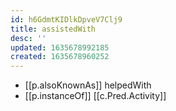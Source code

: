 ```yaml
---
id: h6GdmtKIDlkDpveV7Clj9
title: assistedWith
desc: ''
updated: 1635678992185
created: 1635678960252
---
```




- [[p.alsoKnownAs]] helpedWith
- [[p.instanceOf]] [[c.Pred.Activity]]

